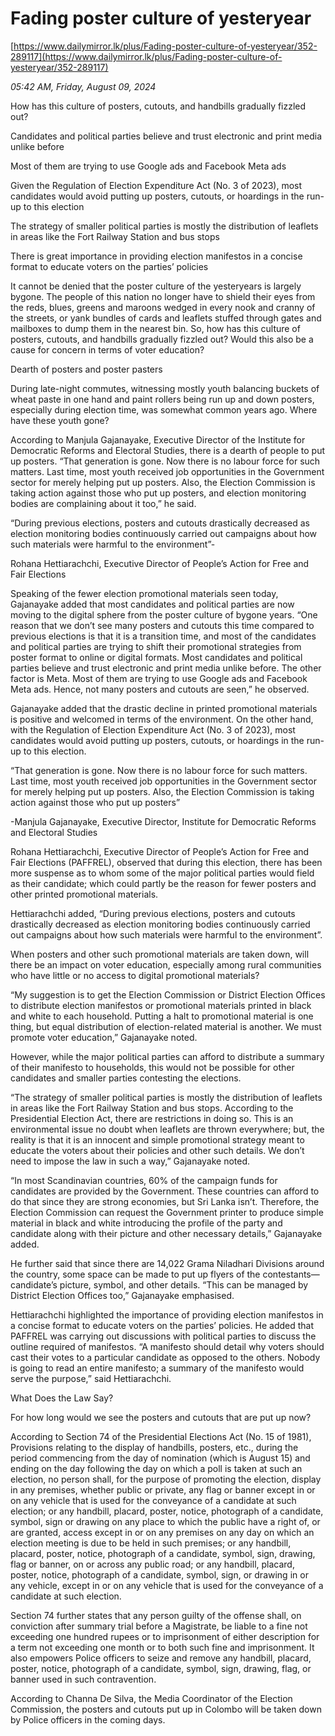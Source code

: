 # Fading poster culture of yesteryear

[https://www.dailymirror.lk/plus/Fading-poster-culture-of-yesteryear/352-289117](https://www.dailymirror.lk/plus/Fading-poster-culture-of-yesteryear/352-289117)

*05:42 AM, Friday, August 09, 2024*

How has this culture of posters, cutouts, and handbills gradually fizzled out?

Candidates and political parties believe and trust electronic and print media unlike before

Most of them are trying to use Google ads and Facebook Meta ads

Given the Regulation of Election Expenditure Act (No. 3 of 2023), most candidates would avoid putting up posters, cutouts, or hoardings in the run-up to this election

The strategy of smaller political parties is mostly the distribution of leaflets in areas like the Fort Railway Station and bus stops

There is great importance in providing election manifestos in a concise format to educate voters on the parties’ policies

It cannot be denied that the poster culture of the yesteryears is largely bygone. The people of this nation no longer have to shield their eyes from the reds, blues, greens and maroons wedged in every nook and cranny of the streets, or yank bundles of cards and leaflets stuffed through gates and mailboxes to dump them in the nearest bin. So, how has this culture of posters, cutouts, and handbills gradually fizzled out? Would this also be a cause for concern in terms of voter education?

Dearth of posters and poster pasters

During late-night commutes, witnessing mostly youth balancing buckets of wheat paste in one hand and paint rollers being run up and down posters, especially during election time, was somewhat common years ago. Where have these youth gone?

According to Manjula Gajanayake, Executive Director of the Institute for Democratic Reforms and Electoral Studies, there is a dearth of people to put up posters. “That generation is gone. Now there is no labour force for such matters. Last time, most youth received job opportunities in the Government sector for merely helping put up posters. Also, the Election Commission is taking action against those who put up posters, and election monitoring bodies are complaining about it too,” he said.

“During previous elections, posters and cutouts drastically decreased as election monitoring bodies continuously carried out campaigns about how such materials were harmful to the environment”-

Rohana Hettiarachchi, Executive Director of People’s Action for Free and Fair Elections

Speaking of the fewer election promotional materials seen today, Gajanayake added that most candidates and political parties are now moving to the digital sphere from the poster culture of bygone years. “One reason that we don’t see many posters and cutouts this time compared to previous elections is that it is a transition time, and most of the candidates and political parties are trying to shift their promotional strategies from poster format to online or digital formats. Most candidates and political parties believe and trust electronic and print media unlike before. The other factor is Meta. Most of them are trying to use Google ads and Facebook Meta ads. Hence, not many posters and cutouts are seen,” he observed.

Gajanayake added that the drastic decline in printed promotional materials is positive and welcomed in terms of the environment. On the other hand, with the Regulation of Election Expenditure Act (No. 3 of 2023), most candidates would avoid putting up posters, cutouts, or hoardings in the run-up to this election.

“That generation is gone. Now there is no labour force for such matters. Last time, most youth received job opportunities in the Government sector for merely helping put up posters. Also, the Election Commission is taking action against those who put up posters”

-Manjula Gajanayake, Executive Director, Institute for Democratic Reforms and Electoral Studies

Rohana Hettiarachchi, Executive Director of People’s Action for Free and Fair Elections (PAFFREL), observed that during this election, there has been more suspense as to whom some of the major political parties would field as their candidate; which could partly be the reason for fewer posters and other printed promotional materials.

Hettiarachchi added, “During previous elections, posters and cutouts drastically decreased as election monitoring bodies continuously carried out campaigns about how such materials were harmful to the environment”.

When posters and other such promotional materials are taken down, will there be an impact on voter education, especially among rural communities who have little or no access to digital promotional materials?

“My suggestion is to get the Election Commission or District Election Offices to distribute election manifestos or promotional materials printed in black and white to each household. Putting a halt to promotional material is one thing, but equal distribution of election-related material is another. We must promote voter education,” Gajanayake noted.

However, while the major political parties can afford to distribute a summary of their manifesto to households, this would not be possible for other candidates and smaller parties contesting the elections.

“The strategy of smaller political parties is mostly the distribution of leaflets in areas like the Fort Railway Station and bus stops. According to the Presidential Election Act, there are restrictions in doing so. This is an environmental issue no doubt when leaflets are thrown everywhere; but, the reality is that it is an innocent and simple promotional strategy meant to educate the voters about their policies and other such details. We don’t need to impose the law in such a way,” Gajanayake noted.

“In most Scandinavian countries, 60% of the campaign funds for candidates are provided by the Government. These countries can afford to do that since they are strong economies, but Sri Lanka isn’t. Therefore, the Election Commission can request the Government printer to produce simple material in black and white introducing the profile of the party and candidate along with their picture and other necessary details,” Gajanayake added.

He further said that since there are 14,022 Grama Niladhari Divisions around the country, some space can be made to put up flyers of the contestants—candidate’s picture, symbol, and other details. “This can be managed by District Election Offices too,” Gajanayake emphasised.

Hettiarachchi highlighted the importance of providing election manifestos in a concise format to educate voters on the parties’ policies. He added that PAFFREL was carrying out discussions with political parties to discuss the outline required of manifestos. “A manifesto should detail why voters should cast their votes to a particular candidate as opposed to the others. Nobody is going to read an entire manifesto; a summary of the manifesto would serve the purpose,” said Hettiarachchi.

What Does the Law Say?

For how long would we see the posters and cutouts that are put up now?

According to Section 74 of the Presidential Elections Act (No. 15 of 1981), Provisions relating to the display of handbills, posters, etc., during the period commencing from the day of nomination (which is August 15) and ending on the day following the day on which a poll is taken at such an election, no person shall, for the purpose of promoting the election, display in any premises, whether public or private, any flag or banner except in or on any vehicle that is used for the conveyance of a candidate at such election; or any handbill, placard, poster, notice, photograph of a candidate, symbol, sign or drawing on any place to which the public have a right of, or are granted, access except in or on any premises on any day on which an election meeting is due to be held in such premises; or any handbill, placard, poster, notice, photograph of a candidate, symbol, sign, drawing, flag or banner, on or across any public road; or any handbill, placard, poster, notice, photograph of a candidate, symbol, sign, or drawing in or any vehicle, except in or on any vehicle that is used for the conveyance of a candidate at such election.

Section 74 further states that any person guilty of the offense shall, on conviction after summary trial before a Magistrate, be liable to a fine not exceeding one hundred rupees or to imprisonment of either description for a term not exceeding one month or to both such fine and imprisonment. It also empowers Police officers to seize and remove any handbill, placard, poster, notice, photograph of a candidate, symbol, sign, drawing, flag, or banner used in such contravention.

According to Channa De Silva, the Media Coordinator of the Election Commission, the posters and cutouts put up in Colombo will be taken down by Police officers in the coming days.

